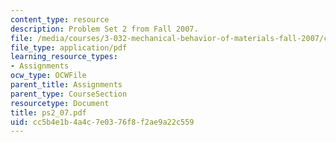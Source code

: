 ```yaml
---
content_type: resource
description: Problem Set 2 from Fall 2007.
file: /media/courses/3-032-mechanical-behavior-of-materials-fall-2007/cc5b4e1b4a4c7e0376f8f2ae9a22c559_ps2_07.pdf
file_type: application/pdf
learning_resource_types:
- Assignments
ocw_type: OCWFile
parent_title: Assignments
parent_type: CourseSection
resourcetype: Document
title: ps2_07.pdf
uid: cc5b4e1b-4a4c-7e03-76f8-f2ae9a22c559
---
```

